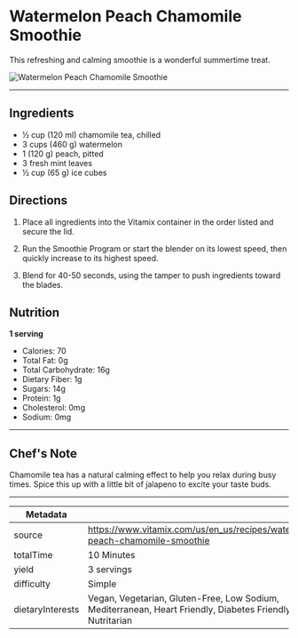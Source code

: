 # Watermelon Peach Chamomile Smoothie

This refreshing and calming smoothie is a wonderful summertime treat.

![Watermelon Peach Chamomile Smoothie](https://www.vitamix.com/content/dam/vitamix/home/recipes/q3-2024/WatermelonPeachSmoothie_470x449.jpg)

---

## Ingredients

- ½ cup (120 ml) chamomile tea, chilled
- 3 cups (460 g) watermelon
- 1 (120 g) peach, pitted
- 3 fresh mint leaves
- ½ cup (65 g) ice cubes

## Directions

1. Place all ingredients into the Vitamix container in the order listed and secure the lid.

2. Run the Smoothie Program or start the blender on its lowest speed, then quickly increase to its highest speed.

3. Blend for 40-50 seconds, using the tamper to push ingredients toward the blades.

## Nutrition

**1 serving**

- Calories: 70
- Total Fat: 0g
- Total Carbohydrate: 16g
- Dietary Fiber: 1g
- Sugars: 14g
- Protein: 1g
- Cholesterol: 0mg
- Sodium: 0mg

---

## Chef's Note

Chamomile tea has a natural calming effect to help you relax during busy times. Spice this up with a little bit of jalapeno to excite your taste buds.

---

| Metadata |  |
| --- | --- |
| source | https://www.vitamix.com/us/en_us/recipes/watermelon-peach-chamomile-smoothie |
| totalTime | 10 Minutes |
| yield | 3 servings |
| difficulty | Simple |
| dietaryInterests | Vegan, Vegetarian, Gluten-Free, Low Sodium, Mediterranean, Heart Friendly, Diabetes Friendly, Nutritarian |
